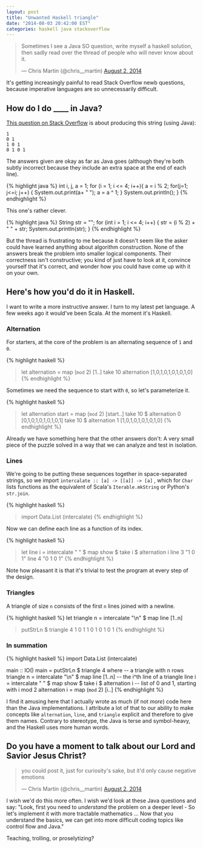 ```yaml
---
layout: post
title: "Unwanted Haskell triangle"
date: "2014-08-03 20:42:00 EST"
categories: haskell java stackoverflow
---
```


<blockquote class="twitter-tweet" lang="en"><p>Sometimes I see a Java SO
question, write myself a haskell solution, then sadly read over the thread of
people who will never know about it.</p>&mdash; Chris Martin (@chris__martin)
<a href="https://twitter.com/chris__martin/statuses/495434666623909889">August
2, 2014</a></blockquote>

It's getting increasingly painful to read Stack Overflow newb questions,
because imperative languages are so unnecessarily difficult.

## How do I do \_\_\_\_ in Java?

[This question on Stack Overflow][stackoverflow] is about producing this string
(using Java):

    1
    0 1
    1 0 1
    0 1 0 1

The answers given are okay as far as Java goes (although they're both subtly
incorrect because they include an extra space at the end of each line).

{% highlight java %}
int i, j, a = 1;
for (i = 1; i <= 4; i++){
    a = i % 2;
    for(j=1; j<=i; j++) {
        System.out.print(a+ " ");
        a = a ^ 1;
    }
    System.out.println();
}
{% endhighlight %}

This one's rather clever.

{% highlight java %}
String str = "";
for (int i = 1; i <= 4; i++) {
    str = (i % 2) + " " + str;
    System.out.println(str);
}
{% endhighlight %}

But the thread is frustrating to me because it doesn't seem like the asker
could have learned anything about algorithm construction. None of the answers
break the problem into smaller logical components. Their correctness isn't
constructive; you kind of just have to look at it, convince yourself that it's
correct, and wonder how you could have come up with it on your own.

## Here's how you'd do it in Haskell.

I want to write a more instructive answer. I turn to my latest pet language. A
few weeks ago it would've been Scala. At the moment it's Haskell.

### Alternation

For starters, at the core of the problem is an alternating sequence of `1` and
`0`.

{% highlight haskell %}
> let alternation = map (`mod` 2) [1..]
> take 10 alternation
[1,0,1,0,1,0,1,0,1,0]
{% endhighlight %}

Sometimes we need the sequence to start with `0`, so let's parameterize it.

{% highlight haskell %}
> let alternation start = map (`mod` 2) [start..]
> take 10 $ alternation 0
[0,1,0,1,0,1,0,1,0,1]
> take 10 $ alternation 1
[1,0,1,0,1,0,1,0,1,0]
{% endhighlight %}

Already we have something here that the other answers don't: A very small piece
of the puzzle solved in a way that we can analyze and test in isolation.

### Lines

We're going to be putting these sequences together in space-separated strings,
so we import `intercalate :: [a] -> [[a]] -> [a]` , which for `Char` lists
functions as the equivalent of Scala's `Iterable.mkString` or Python's
`str.join`.

{% highlight haskell %}
> import Data.List (intercalate)
{% endhighlight %}

Now we can define each line as a function of its index.

{% highlight haskell %}
> let line i = intercalate " " $ map show $ take i $ alternation i
> line 3
"1 0 1"
> line 4
"0 1 0 1"
{% endhighlight %}

Note how pleasant it is that it's trivial to test the program at every step of
the design.

### Triangles

A triangle of size `n` consists of the first `n` lines joined with a newline.

{% highlight haskell %}
let triangle n = intercalate "\n" $ map line [1..n]
> putStrLn $ triangle 4
1
0 1
1 0 1
0 1 0 1
{% endhighlight %}

### In summation

{% highlight haskell %}
import Data.List (intercalate)

main :: IO()
main = putStrLn $ triangle 4
  where
    -- a triangle with n rows
    triangle n = intercalate "\n" $ map line [1..n]
    -- the i^th line of a triangle
    line i = intercalate " " $ map show $ take i $ alternation i
    -- list of 0 and 1, starting with i mod 2
    alternation i = map (`mod` 2) [i..]
{% endhighlight %}

I find it amusing here that I actually wrote as much (if not *more*) code here
than the Java implementations. I attribute a lot of that to our ability to make
concepts like `alternation`, `line`, and `triangle` explicit and therefore to
give them names. Contrary to stereotype, the Java is terse and symbol-heavy,
and the Haskell uses more human words.

## Do you have a moment to talk about our Lord and Savior Jesus Christ?

<blockquote class="twitter-tweet" lang="en"><p>you could post it, just for
curiosity&#39;s sake, but it&#39;d only cause negative emotions</p>&mdash;
Chris Martin (@chris__martin) <a
href="https://twitter.com/chris__martin/statuses/495434954399285248">August 2,
2014</a></blockquote>

I wish we'd do this more often. I wish we'd look at these Java questions and 
say: "Look, first you need to *understand* the problem on a deeper level - So
let's implement it with more tractable mathematics ... Now that you understand
the basics, we can get into more difficult coding topics like control flow and
Java."

Teaching, trolling, or proselytizing?

[stackoverflow]: https://stackoverflow.com/questions/25091218/print-triangle-pattern-using-java
